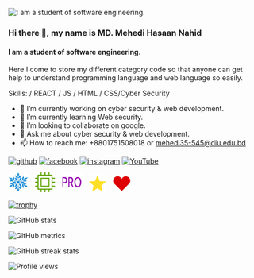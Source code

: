 ![I am a student of software engineering.](https://scontent.fdac135-1.fna.fbcdn.net/v/t39.30808-6/308509150_127452093393425_8143076179426050084_n.png?_nc_cat=111&ccb=1-7&_nc_sid=e3f864&_nc_ohc=tdHEzK6FlSgAX-TFbMs&_nc_ht=scontent.fdac135-1.fna&oh=00_AT9rYmr8ugnvgiXxyV7YeqOqZqVAsDBjICEsYa102rOz4g&oe=6333B22C)
### Hi there 👋, my name is MD. Mehedi Hasaan Nahid
#### I am a student of software engineering.
Here I come to store my different category code so that anyone can get help to understand programming language and web language so easily.

Skills:  / REACT / JS / HTML / CSS/Cyber Security

- 🔭 I’m currently working on cyber security & web development. 
- 🌱 I’m currently learning Web security. 
- 👯 I’m looking to collaborate on google. 
- 💬 Ask me about cyber security & web development. 
- 📫 How to reach me: +8801751508018 or mehedi35-545@diu.edu.bd 


[<img src='https://cdn.jsdelivr.net/npm/simple-icons@3.0.1/icons/github.svg' alt='github' height='40'>](https://github.com/MHN_Nahid)  [<img src='https://cdn.jsdelivr.net/npm/simple-icons@3.0.1/icons/facebook.svg' alt='facebook' height='40'>](https://www.facebook.com/https://www.facebook.com/mhnnahid111)  [<img src='https://cdn.jsdelivr.net/npm/simple-icons@3.0.1/icons/instagram.svg' alt='instagram' height='40'>](https://www.instagram.com/mhn_nahid_/)  [<img src='https://cdn.jsdelivr.net/npm/simple-icons@3.0.1/icons/youtube.svg' alt='YouTube' height='40'>](https://www.youtube.com/channel/M_H_N)  

<a href='https://archiveprogram.github.com/'><img src='https://raw.githubusercontent.com/acervenky/animated-github-badges/master/assets/acbadge.gif' width='40' height='40'></a> <a href='https://docs.github.com/en/developers'><img src='https://raw.githubusercontent.com/acervenky/animated-github-badges/master/assets/devbadge.gif' width='40' height='40'></a> <a href='https://github.com/pricing'><img src='https://raw.githubusercontent.com/acervenky/animated-github-badges/master/assets/pro.gif' width='40' height='40'></a> <a href='https://stars.github.com/'><img src='https://raw.githubusercontent.com/acervenky/animated-github-badges/master/assets/starbadge.gif' width='35' height='35'></a> <a href='https://docs.github.com/en/github/supporting-the-open-source-community-with-github-sponsors'><img src='https://raw.githubusercontent.com/acervenky/animated-github-badges/master/assets/sponsorbadge.gif' width='35' height='35'></a> 

[![trophy](https://github-profile-trophy.vercel.app/?username=MHN_Nahid)](https://github.com/ryo-ma/github-profile-trophy)

![GitHub stats](https://github-readme-stats.vercel.app/api?username=MHN_Nahid&show_icons=true)  

![GitHub metrics](https://metrics.lecoq.io/MHN_Nahid)  

![GitHub streak stats](https://github-readme-streak-stats.herokuapp.com/?user=MHN_Nahid)  

![Profile views](https://gpvc.arturio.dev/MHN_Nahid)  
